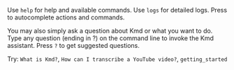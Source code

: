 Use `help` for help and available commands.
Use `logs` for detailed logs.
Press <Tab> to autocomplete actions and commands.

You may also simply ask a question about Kmd or what you want to do.
Type any question (ending in ?) on the command line to invoke the Kmd assistant.
Press `?` to get suggested questions.

Try: `What is Kmd?`, `How can I transcribe a YouTube video?`, `getting_started`
